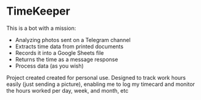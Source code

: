 # TimeKeeper
This is a bot with a mission:
- Analyzing photos sent on a Telegram channel
- Extracts time data from printed documents
- Records it into a Google Sheets file
- Returns the time as a message response
- Process data (as you wish)

Project created created for personal use. Designed to track work hours easily (just sending a picture), enabling me to log my timecard and monitor the hours worked per day, week, and month, etc
